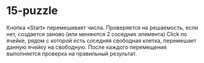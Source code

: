 # 15-puzzle
Кнопка «Start» перемешивает числа.
Проверяется на решаемость, если нет, создается заново (или меняются 2 соседних элемента)
Click по ячейке, рядом с которой есть соседняя свободная клетка, перемешает данную ячейку на свободную. 
После каждого перемещения выполняется проверка на правильный результат.